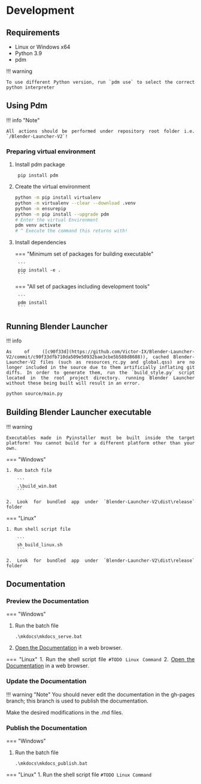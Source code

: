 <style>body {text-align: justify}</style>

# Development

## Requirements

- Linux or Windows x64
- Python 3.9
- pdm

!!! warning

    To use different Python version, run `pdm use` to select the correct python interpreter

## Using Pdm

!!! info "Note"

    All actions should be performed under repository root folder i.e. `/Blender-Launcher-V2`!

### Preparing virtual environment

1. Install pdm package

        pip install pdm

2. Create the virtual environment

    ```bash
    python -m pip install virtualenv
    python -m virtualenv --clear --download .venv
    python -m ensurepip
    python -m pip install --upgrade pdm
    # Enter the virtual Environment
    pdm venv activate
    # ^ Execute the command this returns with!
    ```

2. Install dependencies

    === "Minimum set of packages for building executable"

        ```
        pip install -e .
        ```

    === "All set of packages including development tools"

        ```
        pdm install
        ```

## Running Blender Launcher

!!! info

    As of ([c90f33d](https://github.com/Victor-IX/Blender-Launcher-V2/commit/c90f33dfb710da509e50932bae3cbe5b588d8688)), cached Blender-Launcher-V2 files (such as resources_rc.py and global.qss) are no longer included in the source due to them artificially inflating git diffs. In order to generate them, run the `build_style.py` script located in the root project directory. running Blender Launcher without these being built will result in an error.

```bash
python source/main.py
```

## Building Blender Launcher executable

!!! warning

    Executables made in Pyinstaller must be built inside the target platform! You cannot build for a different platform other than your own.

=== "Windows"

    1. Run batch file

        ```
        .\build_win.bat
        ```

    2. Look for bundled app under `Blender-Launcher-V2\dist\release` folder

=== "Linux"

    1. Run shell script file

        ```
        sh build_linux.sh
        ```

    2. Look for bundled app under `Blender-Launcher-V2\dist\release` folder


## Documentation

### Preview the Documentation

=== "Windows"
   1. Run the batch file
        ```
        .\mkdocs\mkdocs_serve.bat
        ```
   2. [Open the Documentation](http://127.0.0.1:8000/) in a web browser.

=== "Linux"
    1. Run the shell script file
        ```
        #TODO Linux Command
        ```
    2. [Open the Documentation](http://127.0.0.1:8000/) in a web browser.

### Update the Documentation

!!! warning "Note"
    You should never edit the documentation in the gh-pages branch; this branch is used to publish the documentation.

Make the desired modifications in the .md files.

### Publish the Documentation

=== "Windows"
   1. Run the batch file
        ```
        .\mkdocs\mkdocs_publish.bat
        ```

=== "Linux"
    1. Run the shell script file
        ```
        #TODO Linux Command
        ```